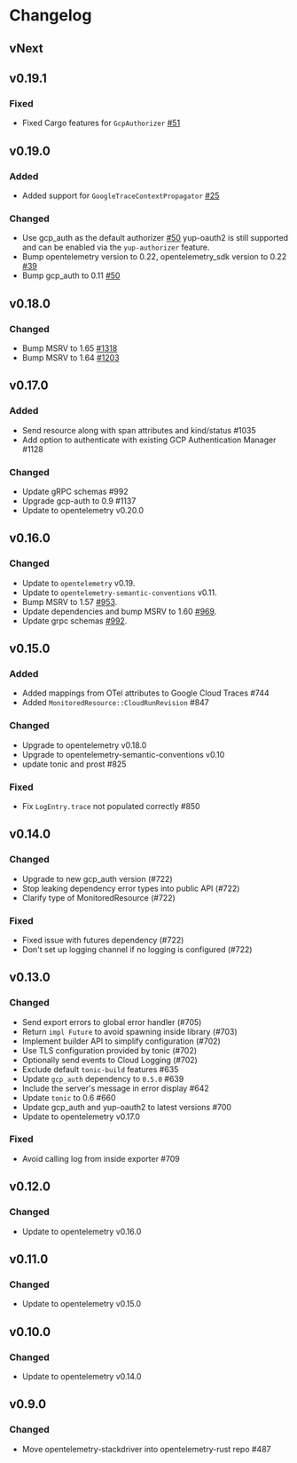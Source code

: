 # Changelog

## vNext

## v0.19.1

### Fixed

- Fixed Cargo features for `GcpAuthorizer` [#51](https://github.com/open-telemetry/opentelemetry-rust-contrib/pull/51)

## v0.19.0

### Added

- Added support for `GoogleTraceContextPropagator` [#25](https://github.com/open-telemetry/opentelemetry-rust-contrib/pull/25)

### Changed

- Use gcp_auth as the default authorizer [#50](https://github.com/open-telemetry/opentelemetry-rust-contrib/pull/50)
  yup-oauth2 is still supported and can be enabled via the `yup-authorizer` feature.
- Bump opentelemetry version to 0.22, opentelemetry_sdk version to 0.22 [#39](https://github.com/open-telemetry/opentelemetry-rust-contrib/pull/39)
- Bump gcp_auth to 0.11 [#50](https://github.com/open-telemetry/opentelemetry-rust-contrib/pull/50)

## v0.18.0

### Changed

- Bump MSRV to 1.65 [#1318](https://github.com/open-telemetry/opentelemetry-rust/pull/1318)
- Bump MSRV to 1.64 [#1203](https://github.com/open-telemetry/opentelemetry-rust/pull/1203)

## v0.17.0

### Added

- Send resource along with span attributes and kind/status #1035
- Add option to authenticate with existing GCP Authentication Manager #1128

### Changed

- Update gRPC schemas #992
- Upgrade gcp-auth to 0.9 #1137
- Update to opentelemetry v0.20.0

## v0.16.0

### Changed
- Update to `opentelemetry` v0.19.
- Update to `opentelemetry-semantic-conventions` v0.11.
- Bump MSRV to 1.57 [#953](https://github.com/open-telemetry/opentelemetry-rust/pull/953).
- Update dependencies and bump MSRV to 1.60 [#969](https://github.com/open-telemetry/opentelemetry-rust/pull/969).
- Update grpc schemas [#992](https://github.com/open-telemetry/opentelemetry-rust/pull/992).

## v0.15.0

### Added

- Added mappings from OTel attributes to Google Cloud Traces #744
- Added `MonitoredResource::CloudRunRevision` #847

### Changed

- Upgrade to opentelemetry v0.18.0
- Upgrade to opentelemetry-semantic-conventions v0.10
- update tonic and prost #825

### Fixed

- Fix `LogEntry.trace` not populated correctly #850

## v0.14.0

### Changed

- Upgrade to new gcp_auth version (#722)
- Stop leaking dependency error types into public API (#722)
- Clarify type of MonitoredResource (#722)

### Fixed

- Fixed issue with futures dependency (#722)
- Don't set up logging channel if no logging is configured (#722)

## v0.13.0

### Changed

- Send export errors to global error handler (#705)
- Return `impl Future` to avoid spawning inside library (#703)
- Implement builder API to simplify configuration (#702)
- Use TLS configuration provided by tonic (#702)
- Optionally send events to Cloud Logging (#702)
- Exclude default `tonic-build` features #635
- Update `gcp_auth` dependency to `0.5.0` #639
- Include the server's message in error display #642
- Update `tonic` to 0.6 #660
- Update gcp_auth and yup-oauth2 to latest versions #700
- Update to opentelemetry v0.17.0

### Fixed

- Avoid calling log from inside exporter #709

## v0.12.0

### Changed

- Update to opentelemetry v0.16.0

## v0.11.0

### Changed

- Update to opentelemetry v0.15.0

## v0.10.0

### Changed

- Update to opentelemetry v0.14.0

## v0.9.0

### Changed
- Move opentelemetry-stackdriver into opentelemetry-rust repo #487
